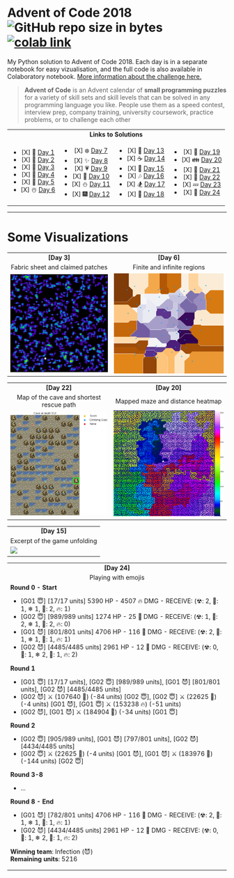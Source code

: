 # Advent of Code 2018  ![GitHub repo size in bytes](https://img.shields.io/github/repo-size/ameroyer/advent_of_code_2018.svg)  [![colab link](https://camo.githubusercontent.com/52feade06f2fecbf006889a904d221e6a730c194/68747470733a2f2f636f6c61622e72657365617263682e676f6f676c652e636f6d2f6173736574732f636f6c61622d62616467652e737667)](https://colab.research.google.com/drive/1x0CnzAg524k2Mt-89BaTXP8rLS6KHUKm)

My Python solution to Advent of Code 2018. Each day is in a separate notebook for easy vizualisation, and the full code is also available in Colaboratory notebook. [More information about the challenge here.](https://adventofcode.com/2018)

> **Advent of Code** is an Advent calendar of **small programming puzzles** for a variety of skill sets and skill levels that can be solved in any programming language you like.
People use them as a speed contest, interview prep, company training, university coursework, practice problems, or to challenge each other


<table style='text-align:center'>
<tr>
<td colspan="4" align='center'><b>Links to Solutions</b></td>
</tr>

<tr>
<td>
<ul>
<li> [X] 🎅 <a href="https://github.com/ameroyer/advent_of_code_2018/blob/master/day01.ipynb">Day 1</a>
<li> [X] 🎁 <a href="https://github.com/ameroyer/advent_of_code_2018/blob/master/day02.ipynb">Day 2</a>
<li> [X] 🎄 <a href="https://github.com/ameroyer/advent_of_code_2018/blob/master/day03.ipynb">Day 3</a>
<li> [X] 🌠 <a href="https://github.com/ameroyer/advent_of_code_2018/blob/master/day04.ipynb">Day 4</a>
<li> [X] 🍰 <a href="https://github.com/ameroyer/advent_of_code_2018/blob/master/day05.ipynb">Day 5</a>
<li> [X] ☃️ <a href="https://github.com/ameroyer/advent_of_code_2018/blob/master/day06.ipynb">Day 6</a>
</ul>
</td>

<td>
<ul>
<li> [X] ❄️ <a href="https://github.com/ameroyer/advent_of_code_2018/blob/master/day07.ipynb">Day 7</a>
<li> [X] ✨ <a href="https://github.com/ameroyer/advent_of_code_2018/blob/master/day08.ipynb">Day 8</a>
<li> [X] 💗 <a href="https://github.com/ameroyer/advent_of_code_2018/blob/master/day09.ipynb">Day 9</a>
<li> [X] 🍬 <a href="https://github.com/ameroyer/advent_of_code_2018/blob/master/day10.ipynb">Day 10</a>
<li> [X] ⛄ <a href="https://github.com/ameroyer/advent_of_code_2018/blob/master/day11.ipynb">Day 11</a>
<li> [X] 🎆 <a href="https://github.com/ameroyer/advent_of_code_2018/blob/master/day12.ipynb">Day 12</a>
</ul>
</td>

<td>
<ul>
<li> [X] 🍭 <a href="https://github.com/ameroyer/advent_of_code_2018/blob/master/day13.ipynb">Day 13</a>
<li> [X] ☕ <a href="https://github.com/ameroyer/advent_of_code_2018/blob/master/day14.ipynb">Day 14</a>
<li> [X] 🌰 <a href="https://github.com/ameroyer/advent_of_code_2018/blob/master/day15.ipynb">Day 15</a>
<li> [X] 🎶 <a href="https://github.com/ameroyer/advent_of_code_2018/blob/master/day16.ipynb">Day 16</a>
<li> [X] 🏂 <a href="https://github.com/ameroyer/advent_of_code_2018/blob/master/day17.ipynb">Day 17</a>
<li> [X] 🍠 <a href="https://github.com/ameroyer/advent_of_code_2018/blob/master/day18.ipynb">Day 18</a>
</ul>
</td>

<td>
<ul>
<li> [X] 🍫 <a href="https://github.com/ameroyer/advent_of_code_2018/blob/master/day19.ipynb">Day 19</a>
<li> [X] 👪 <a href="https://github.com/ameroyer/advent_of_code_2018/blob/master/day20.ipynb">Day 20</a>
<li> [X] 🍪 <a href="https://github.com/ameroyer/advent_of_code_2018/blob/master/day21.ipynb">Day 21</a>
<li> [X] 🎀 <a href="https://github.com/ameroyer/advent_of_code_2018/blob/master/day22.ipynb">Day 22</a>
<li> [X] 💤 <a href="https://github.com/ameroyer/advent_of_code_2018/blob/master/day23.ipynb">Day 23</a>
<li> [X] 🎉 <a href="https://github.com/ameroyer/advent_of_code_2018/blob/master/day24.ipynb">Day 24</a>
</ul>
</td>
</tr>
</table>

---

# Some Visualizations

<table>
<tr>
<td align="center"><b>[Day 3]</b></td>
<td align="center"><b>[Day 6]</b></td>
</tr>
<tr>
<td align="center">Fabric sheet and claimed patches</td>
<td align="center">Finite and infinite regions</td>
</tr>
<tr>
<td><img width="350px" src="viz/day03.png"></td>
<td><img width="400px" src="viz/day06.png"></td>
</tr>
</table>

<table>
<tr>
<td align="center"><b>[Day 22]</b></td>
<td align="center"><b>[Day 20]</b></td>
</tr>
<tr>
<td align="center">Map of the cave and shortest rescue path</td>
<td align="center">Mapped maze and distance heatmap</td>
</tr>
<tr>
<td><img width="350px" src="viz/day22.png"></td>
<td><img width="400px" src="viz/day20.png"></td>
</tr>
</table>

<table>
<tr>
<td align="center"><b>[Day 15]</b></td>
</tr>
<tr>
<td align="center">Excerpt of the game unfolding</td>
</tr>
<tr>
<td><img width="350px" src="viz/day15.gif"></td>
</tr>
</table>


<table>
<tr>
<td align="center"><b>[Day 24]</b></td>
</tr>
<tr>
<td align="center">Playing with emojis</td>
</tr>
<tr>
<td>
<b>Round 0 - Start</b>
<ul>
<li> [G01 😇] [17/17 units] 5390 HP - 4507 🔥 DMG - RECEIVE: (☢: 2, 💫: 1, ❄ 1, 👊: 2, 🔥: 1)
<li>[G02 😇] [989/989 units] 1274 HP - 25 💫 DMG - RECEIVE: (☢: 1, 💫: 2, ❄ 1, 👊: 2, 🔥: 0)
<li>[G01 😈] [801/801 units] 4706 HP - 116 👊 DMG - RECEIVE: (☢: 2, 💫: 1, ❄ 1, 👊: 1, 🔥: 1)
<li>[G02 😈] [4485/4485 units] 2961 HP - 12 💫 DMG - RECEIVE: (☢: 0, 💫: 1, ❄ 2, 👊: 1, 🔥: 2)
</ul>


<b>Round 1</b>
<ul>
<li>[G01 😇] [17/17 units], [G02 😇] [989/989 units], [G01 😈] [801/801 units], [G02 😈] [4485/4485 units]
<li>[G02 😈] ⚔ (107640 💫) (-84 units) [G02 😇], [G02 😇] ⚔ (22625 💫) (-4 units) [G01 😈], [G01 😇] ⚔ (153238 🔥) (-51 units) <li>[G02 😈], [G01 😈] ⚔ (184904 👊) (-34 units) [G01 😇]
</ul>

<b>Round 2</b>
<ul>
<li>[G02 😇] [905/989 units], [G01 😈] [797/801 units], [G02 😈] [4434/4485 units]
<li>[G02 😇] ⚔ (22625 💫) (-4 units) [G01 😈], [G01 😈] ⚔ (183976 👊) (-144 units) [G02 😇]
</ul>

<b>Round 3-8</b>
<ul>
<li>...
</ul>

<b>Round 8 - End</b>
<ul>
<li>[G01 😈] [782/801 units] 4706 HP - 116 👊 DMG - RECEIVE: (☢: 2, 💫: 1, ❄ 1, 👊: 1, 🔥: 1)
<li>[G02 😈] [4434/4485 units] 2961 HP - 12 💫 DMG - RECEIVE: (☢: 0, 💫: 1, ❄ 2, 👊: 1, 🔥: 2)
</ul>

<b>Winning team</b>: Infection (😈)
<br><b>Remaining units</b>: 5216
</td>
</tr>
</table>
